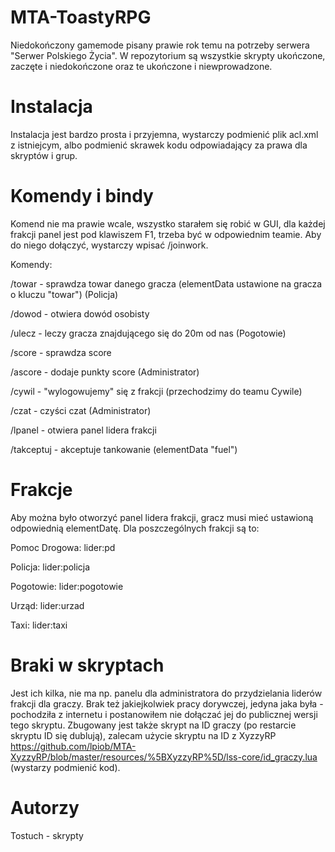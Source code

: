 # MTA-ToastyRPG
Niedokończony gamemode pisany prawie rok temu na potrzeby serwera "Serwer Polskiego Życia". W repozytorium są wszystkie skrypty ukończone, zaczęte i niedokończone oraz te ukończone i niewprowadzone.

# Instalacja
Instalacja jest bardzo prosta i przyjemna, wystarczy podmienić plik acl.xml z istniejcym, albo podmienić skrawek kodu odpowiadający za prawa dla skryptów i grup.

# Komendy i bindy
Komend nie ma prawie wcale, wszystko starałem się robić w GUI, dla każdej frakcji panel jest pod klawiszem F1, trzeba być w odpowiednim teamie. Aby do niego dołączyć, wystarczy wpisać /joinwork.

Komendy:


/towar - sprawdza towar danego gracza (elementData ustawione na gracza o kluczu "towar") (Policja)


/dowod - otwiera dowód osobisty


/ulecz - leczy gracza znajdującego się do 20m od nas (Pogotowie)


/score - sprawdza score


/ascore - dodaje punkty score (Administrator)


/cywil - "wylogowujemy" się z frakcji (przechodzimy do teamu Cywile)


/czat - czyści czat (Administrator)


/lpanel - otwiera panel lidera frakcji


/takceptuj - akceptuje tankowanie (elementData "fuel")

# Frakcje
Aby można było otworzyć panel lidera frakcji, gracz musi mieć ustawioną odpowiednią elementDatę. Dla poszczególnych frakcji są to:

Pomoc Drogowa: lider:pd


Policja: lider:policja


Pogotowie: lider:pogotowie


Urząd: lider:urzad


Taxi: lider:taxi


# Braki w skryptach

Jest ich kilka, nie ma np. panelu dla administratora do przydzielania liderów frakcji dla graczy.
Brak też jakiejkolwiek pracy dorywczej, jedyna jaka była - pochodziła z internetu i postanowiłem nie dołączać jej do publicznej wersji tego skryptu. Zbugowany jest także skrypt na ID graczy (po restarcie skryptu ID się dublują), zalecam użycie skryptu na ID z XyzzyRP https://github.com/lpiob/MTA-XyzzyRP/blob/master/resources/%5BXyzzyRP%5D/lss-core/id_graczy.lua (wystarzy podmienić kod).

# Autorzy
Tostuch - skrypty
